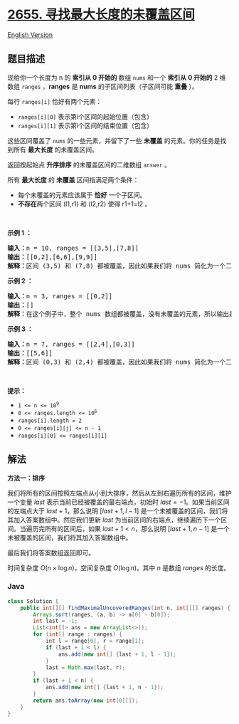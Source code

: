 # [2655. 寻找最大长度的未覆盖区间](https://leetcode.cn/problems/find-maximal-uncovered-ranges)

[English Version](/solution/2600-2699/2655.Find%20Maximal%20Uncovered%20Ranges/README_EN.md)

## 题目描述

<!-- 这里写题目描述 -->

<p>现给你一个长度为 n 的 <strong>索引从 0 开始的</strong>&nbsp;数组 <code>nums</code> 和一个 <strong>索引从 0 开始的</strong> 2 维数组 <code>ranges</code> ，<strong>ranges</strong> 是 <strong>nums</strong> 的子区间列表（子区间可能 <strong>重叠</strong> ）。</p>

<p>每行 <code>ranges[i]</code> 恰好有两个元素：</p>

<ul>
	<li><code>ranges[i][0]</code> 表示第i个区间的起始位置（包含）</li>
	<li><code>ranges[i][1]</code> 表示第i个区间的结束位置（包含）</li>
</ul>

<p>这些区间覆盖了 <code>nums</code> 的一些元素，并留下了一些 <strong>未覆盖</strong> 的元素。你的任务是找到所有 <strong>最大长度</strong> 的未覆盖区间。</p>

<p>返回按起始点 <strong>升序排序</strong> 的未覆盖区间的二维数组 <code>answer</code> 。</p>

<p>所有 <strong>最大长度</strong> 的 <strong>未覆盖</strong> 区间指满足两个条件：</p>

<ul>
	<li>每个未覆盖的元素应该属于 <strong>恰好</strong> 一个子区间。</li>
	<li><strong>不存在</strong>两个区间 (l1,r1) 和 (l2,r2) 使得 r1+1=l2 。</li>
</ul>

<p>&nbsp;</p>

<p><strong class="example">示例 1 ：</strong></p>

<pre>
<b>输入：</b>n = 10, ranges = [[3,5],[7,8]]
<b>输出：</b>[[0,2],[6,6],[9,9]]
<b>解释：</b>区间 (3,5) 和 (7,8) 都被覆盖，因此如果我们将 nums 简化为一个二进制数组，其中 0 表示未覆盖的元素，1 表示覆盖的元素，则数组变为[0,0,0,1,1,1,0,1,1,0]，在其中我们可以观察到区间 (0,2)，(6,6)和(9,9)未被覆盖。
</pre>

<p><strong class="example">示例 2&nbsp;：</strong></p>

<pre>
<b>输入：</b>n = 3, ranges = [[0,2]]
<b>输出：</b>[]
<strong>解释：</strong>在这个例子中，整个 nums 数组都被覆盖，没有未覆盖的元素，所以输出是一个空数组。
</pre>

<p><strong class="example">示例 3 ：</strong></p>

<pre>
<b>输入：</b>n = 7, ranges = [[2,4],[0,3]]
<b>输出：</b>[[5,6]]
<b>解释：</b>区间 (0,3) 和 (2,4) 都被覆盖，因此如果我们将 nums 简化为一个二进制数组，其中 0 表示未覆盖的元素，1 表示覆盖的元素，则数组变为[1,1,1,1,1,0,0]，在其中我们可以观察到区间 (5,6) 未被覆盖。</pre>

<p>&nbsp;</p>

<p><b>提示：</b></p>

<ul>
	<li><code>1 &lt;= n &lt;=&nbsp;10<sup>9</sup></code></li>
	<li><code>0 &lt;= ranges.length &lt;= 10<sup>6</sup></code></li>
	<li><code>ranges[i].length = 2</code></li>
	<li><code>0 &lt;= ranges[i][j] &lt;= n - 1</code></li>
	<li><code>ranges[i][0] &lt;=&nbsp;ranges[i][1]</code></li>
</ul>

## 解法

**方法一：排序**

我们将所有的区间按照左端点从小到大排序，然后从左到右遍历所有的区间，维护一个变量 $last$ 表示当前已经被覆盖的最右端点，初始时 $last=-1$。如果当前区间的左端点大于 $last+1$，那么说明 $[last+1, l-1]$ 是一个未被覆盖的区间，我们将其加入答案数组中。然后我们更新 $last$ 为当前区间的右端点，继续遍历下一个区间。当遍历完所有的区间后，如果 $last+1 \lt n$，那么说明 $[last+1, n-1]$ 是一个未被覆盖的区间，我们将其加入答案数组中。

最后我们将答案数组返回即可。

时间复杂度 $O(n \times \log n)$，空间复杂度 $O(\log n)$。其中 $n$ 是数组 $ranges$ 的长度。

### **Java**

```java
class Solution {
    public int[][] findMaximalUncoveredRanges(int n, int[][] ranges) {
        Arrays.sort(ranges, (a, b) -> a[0] - b[0]);
        int last = -1;
        List<int[]> ans = new ArrayList<>();
        for (int[] range : ranges) {
            int l = range[0], r = range[1];
            if (last + 1 < l) {
                ans.add(new int[] {last + 1, l - 1});
            }
            last = Math.max(last, r);
        }
        if (last + 1 < n) {
            ans.add(new int[] {last + 1, n - 1});
        }
        return ans.toArray(new int[0][]);
    }
}
```
